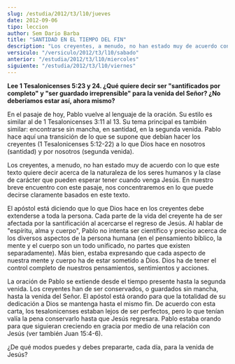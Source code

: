 ```yaml
---
slug: /estudia/2012/t3/l10/jueves
date: 2012-09-06
tipo: leccion
author: Sem Dario Barba
title: "SANTIDAD EN EL TIEMPO DEL FIN"
description: "Los creyentes, a menudo, no han estado muy de acuerdo con lo que este texto  quiere decir acerca de la naturaleza de los seres humanos y la clase de  carácter que pueden esperar tener cuando venga Jesús. En nuestro breve  encuentro con este pasaje, nos concentraremos en lo que..."
versiculo: "/versiculo/2012/t3/l10/sabado"
anterior: "/estudia/2012/t3/l10/miercoles"
siguiente: "/estudia/2012/t3/l10/viernes"
---
```


**Lee 1 Tesalonicenses 5:23 y 24. ¿Qué quiere decir ser "santificados por completo" y "ser guardado irreprensible" para la venida del Señor? ¿No deberíamos estar así, ahora mismo?**

En el pasaje de hoy, Pablo vuelve al lenguaje de la oración. Su estilo es similar al de 1 Tesalonicenses 3:11 al 13. Su tema principal es también similar: encontrarse sin mancha, en santidad, en la segunda venida. Pablo hace aquí una transición de lo que se supone que debían hacer los creyentes (1 Tesalonicenses 5:12-22) a lo que Dios hace en nosotros (santidad) y por nosotros (segunda venida).

Los creyentes, a menudo, no han estado muy de acuerdo con lo que este texto quiere decir acerca de la naturaleza de los seres humanos y la clase de carácter que pueden esperar tener cuando venga Jesús. En nuestro breve encuentro con este pasaje, nos concentraremos en lo que puede decirse claramente basados en este texto.

El apóstol está diciendo que lo que Dios hace en los creyentes debe extenderse a toda la persona. Cada parte de la vida del creyente ha de ser afectada por la santificación al acercarse el regreso de Jesús. Al hablar de "espíritu, alma y cuerpo", Pablo no intenta ser científico y preciso acerca de los diversos aspectos de la persona humana (en el pensamiento bíblico, la mente y el cuerpo son un todo unificado, no partes que existen separadamente). Más bien, estaba expresando que cada aspecto de nuestra mente y cuerpo ha de estar sometido a Dios. Dios ha de tener el control completo de nuestros pensamientos, sentimientos y acciones.

La oración de Pablo se extiende desde el tiempo presente hasta la segunda venida. Los creyentes han de ser conservados, o guardados sin mancha, hasta la venida del Señor. El apóstol está orando para que la totalidad de su dedicación a Dios se mantenga hasta el mismo fin. De acuerdo con esta carta, los tesalonicenses estaban lejos de ser perfectos, pero lo que tenían valía la pena conservarlo hasta que Jesús regresara. Pablo estaba orando para que siguieran creciendo en gracia por medio de una relación con Jesús (ver también Juan 15:4-6).

¿De qué modos puedes y debes prepararte, cada día, para la venida de Jesús?
